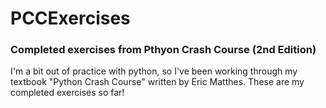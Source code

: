 # PCCExercises
### Completed exercises from Pthyon Crash Course (2nd Edition)

I'm a bit out of practice with python, so I've been working through my textbook "Python Crash Course" written by Eric Matthes. These are my completed exercises so far!
